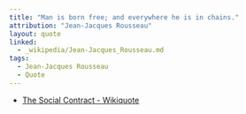 ```yaml
---
title: "Man is born free; and everywhere he is in chains."
attribution: "Jean-Jacques Rousseau"
layout: quote
linked:
  - _wikipedia/Jean-Jacques_Rousseau.md
tags:
  - Jean-Jacques Rousseau
  - Quote
---
```


* [The Social Contract - Wikiquote](https://en.wikiquote.org/wiki/The_Social_Contract)